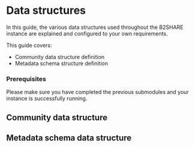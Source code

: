 # Data structures
In this guide, the various data structures used throughout the B2SHARE instance are explained and configured to your own requirements.

This guide covers:
- Community data structure definition
- Metadata schema structure definition

### Prerequisites
Please make sure you have completed the previous submodules and your instance is successfully running.

## Community data structure

## Metadata schema data structure

